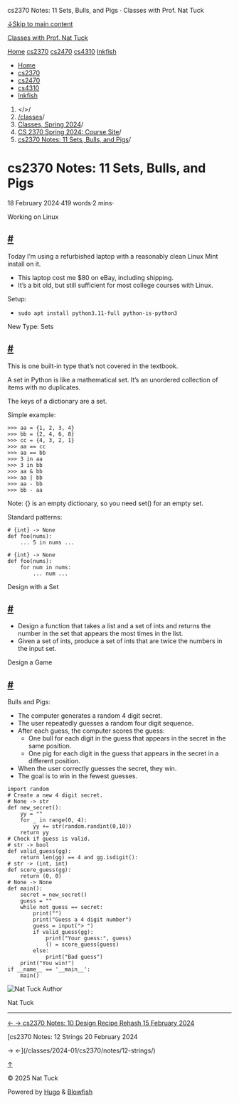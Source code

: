 




cs2370 Notes: 11 Sets, Bulls, and Pigs · Classes with Prof. Nat Tuck






















[↓Skip to main content](#main-content)

[Classes with Prof. Nat Tuck](/)

[Home](/)
[cs2370](/classes/2025-01/cs2370/)
[cs2470](/classes/2025-01/cs2470/)
[cs4310](/classes/2025-01/cs4310/)
[Inkfish](https://inkfish.homework.quest/)









* [Home](/)
* [cs2370](/classes/2025-01/cs2370/)
* [cs2470](/classes/2025-01/cs2470/)
* [cs4310](/classes/2025-01/cs4310/)
* [Inkfish](https://inkfish.homework.quest/)





1. </>/
2. [/classes](/classes/)/
3. [Classes, Spring 2024](/classes/2024-01/)/
4. [CS 2370 Spring 2024: Course Site](/classes/2024-01/cs2370/)/
5. [cs2370 Notes: 11 Sets, Bulls, and Pigs](/classes/2024-01/cs2370/notes/11-design-examples/)/

cs2370 Notes: 11 Sets, Bulls, and Pigs
======================================

18 February 2024·419 words·2 mins·





Working on Linux

[#](#working-on-linux)
----------------------------------------

Today I’m using a refurbished laptop with a reasonably clean Linux
Mint install on it.

* This laptop cost me $80 on eBay, including shipping.
* It’s a bit old, but still sufficient for most college courses with Linux.

Setup:

* `sudo apt install python3.11-full python-is-python3`

New Type: Sets

[#](#new-type-sets)
-----------------------------------

This is one built-in type that’s not covered in the textbook.

A set in Python is like a mathematical set. It’s an unordered
collection of items with no duplicates.

The keys of a dictionary are a set.

Simple example:

```
>>> aa = {1, 2, 3, 4}
>>> bb = {2, 4, 6, 8}
>>> cc = {4, 3, 2, 1}
>>> aa == cc
>>> aa == bb
>>> 3 in aa
>>> 3 in bb
>>> aa & bb
>>> aa | bb
>>> aa - bb
>>> bb - aa

```

Note: {} is an empty dictionary, so you need set() for an empty set.

Standard patterns:

```
# {int} -> None
def foo(nums):
    ... 5 in nums ...

```
```
# {int} -> None
def foo(nums):
    for num in nums:
        ... num ...

```

Design with a Set

[#](#design-with-a-set)
------------------------------------------

* Design a function that takes a list and a set of ints and returns the
  number in the set that appears the most times in the list.
* Given a set of ints, produce a set of ints that are twice the numbers
  in the input set.

Design a Game

[#](#design-a-game)
----------------------------------

Bulls and Pigs:

* The computer generates a random 4 digit secret.
* The user repeatedly guesses a random four digit sequence.
* After each guess, the computer scores the guess:
  + One bull for each digit in the guess that appears in the secret
    in the same position.
  + One pig for each digit in the guess that appears in the secret
    in a different position.
* When the user correctly guesses the secret, they win.
* The goal is to win in the fewest guesses.

```
import random
# Create a new 4 digit secret.
# None -> str
def new_secret():
    yy = ""
    for _ in range(0, 4):
        yy += str(random.randint(0,10))
    return yy
# Check if guess is valid.
# str -> bool
def valid_guess(gg):
    return len(gg) == 4 and gg.isdigit():
# str -> (int, int)
def score_guess(gg):
    return (0, 0)
# None -> None
def main():
    secret = new_secret()
    guess = ""
    while not guess == secret:
        print("")
        print("Guess a 4 digit number")
        guess = input("> ")
        if valid_guess(gg):
            print("Your guess:", guess)
            () = score_guess(guess)
        else:
            print("Bad guess")
    print("You win!")
if __name__ == '__main__':
    main()

```


![Nat Tuck](/img/author_hu_995db18b97553af7.jpg)
Author

Nat Tuck











---


[←
→
cs2370 Notes: 10 Design Recipe Rehash
15 February 2024](/classes/2024-01/cs2370/notes/10-recipe-rehash/)

[cs2370 Notes: 12 Strings
20 February 2024


→
←](/classes/2024-01/cs2370/notes/12-strings/)





[↑](#the-top "Scroll to top")

©
2025
Nat Tuck

Powered by [Hugo](https://gohugo.io/) & [Blowfish](https://blowfish.page/)














